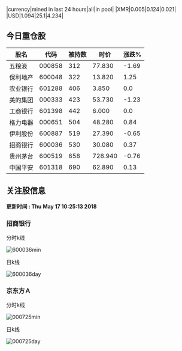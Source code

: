 |currency|mined in last 24 hours|all|in pool|
|XMR|0.005|0.124|0.021|
|USD|1.094|25.1|4.234|

## 今日重仓股 

|股名|代码|被持数|时价|涨跌%|
|---|---|---|---|---|
|五粮液|000858|312|77.830|-1.69|
|保利地产|600048|322|13.820|1.25|
|农业银行|601288|406|3.850|0.0|
|美的集团|000333|423|53.730|-1.23|
|工商银行|601398|442|6.000|0.0|
|格力电器|000651|504|48.280|0.84|
|伊利股份|600887|519|27.390|-0.65|
|招商银行|600036|530|30.080|0.37|
|贵州茅台|600519|658|728.940|-0.76|
|中国平安|601318|690|62.890|0.13|

## 关注股信息
**更新时间 : Thu May 17 10:25:13 2018**
### 招商银行 
分时k线

![600036min](http://image.sinajs.cn/newchart/min/n/sh600036.gif)

日k线

![600036day](http://image.sinajs.cn/newchart/daily/n/sh600036.gif)

### 京东方Ａ 
分时k线

![000725min](http://image.sinajs.cn/newchart/min/n/sz000725.gif)

日k线

![000725day](http://image.sinajs.cn/newchart/daily/n/sz000725.gif)
